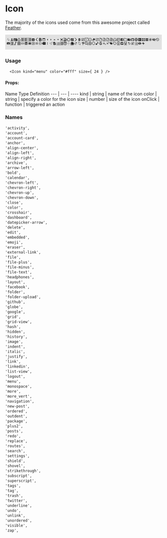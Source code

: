 # Icon
The majority of the icons used come from this awesome project called [Feather](https://feathericons.com/).

<img src="/docs/assets/icons.png" />

### Usage

      <Icon kind="menu" color="#fff" size={ 24 } />


#### Props:

Name    Type  Definition
--- | --- | ----
kind | string | name of the icon
color | string | specify a color for the icon
size | number | size of the icon
onClick | function | triggered an action

### Names

```
'activity',
'account',
'account-card',
'anchor',
'align-center',
'align-left',
'align-right',
'archive',
'arrow-left',
'bold',
'calendar',
'chevron-left',
'chevron-right',
'chevron-up',
'chevron-down',
'close',
'color',
'crosshair',
'dashboard',
'datepicker-arrow',
'delete',
'edit',
'embedded',
'emoji',
'eraser',
'external-link',
'file',
'file-plus',
'file-minus',
'file-text',
'headphones',
'layout',
'facebook',
'folder',
'folder-upload',
'github',
'globe',
'google',
'grid',
'grid-view',
'hash',
'hidden',
'history',
'image',
'indent',
'italic',
'justify',
'link',
'linkedin',
'list-view',
'logout',
'menu',
'monospace',
'more',
'more_vert',
'navigation',
'new-post',
'ordered',
'outdent',
'package',
'plus2',
'posts',
'redo',
'replace',
'routes',
'search',
'settings',
'shield',
'shovel',
'strikethrough',
'subscript',
'superscript',
'tags',
'tag',
'trash',
'twitter',
'underline',
'undo',
'unlink',
'unordered',
'visible',
'zap',
```
